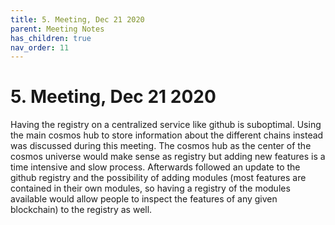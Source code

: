 ```yaml
---
title: 5. Meeting, Dec 21 2020
parent: Meeting Notes
has_children: true
nav_order: 11
---
```


# 5. Meeting, Dec 21 2020

Having the registry on a centralized service like github is suboptimal. Using the main cosmos hub to store information about the different chains instead was discussed during this meeting. The cosmos hub as the center of the cosmos universe would make sense as registry but adding new features is a time intensive and slow process.
Afterwards followed an update to the github registry and the possibility of adding modules (most features are contained in their own modules, so having a registry of the modules available would allow people to inspect the features of any given blockchain) to the registry as well.